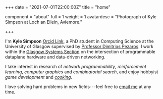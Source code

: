 +++
date = "2021-07-01T22:00:00Z"
title = "home"

component = "about"
full = 1
weight = 1
avatardesc = "Photograph of Kyle Simpson at Loch an Eilein, Aviemore."

+++

I'm **Kyle Simpson** [Orcid Link](https://orcid.org/0000-0001-8068-9909), a PhD student in Computing Science at the University of Glasgow supervised by [Professor Dimitrios Pezaros](https://www.gla.ac.uk/schools/computing/staff/dimitriospezaros/).
I work within the [Glasgow Systems Section](https://www.gla.ac.uk/schools/computing/research/researchsections/systems-section/) on the intersection of programmable dataplane hardware and data-driven networking.

I take interest in research of *network programmability*, *reinforcement learning*, *computer graphics* and *combinatorial search*, and enjoy hobbyist *game development* and [*cooking*](/recipe).

I love solving hard problems in new fields---feel free to [email me](mailto:kyleandrew.simpson@gmail.com) at any time.
